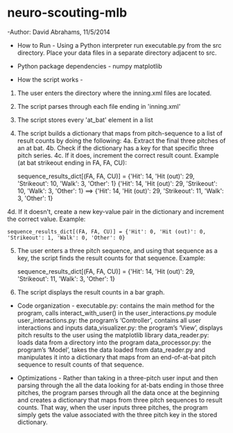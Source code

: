 neuro-scouting-mlb
==================

-Author: David Abrahams, 11/5/2014

- How to Run -
Using a Python interpreter run executable.py from the src directory. Place your data files in a separate directory adjacent to src.

- Python package dependencies -
numpy
matplotlib

- How the script works -
1. The user enters the directory where the inning.xml files are located.
2. The script parses through each file ending in 'inning.xml'
3. The script stores every 'at_bat' element in a list
4. The script builds a dictionary that maps from pitch-sequence to a list of result counts by doing the following:
4a. Extract the final three pitches of an at bat.
4b. Check if the dictionary has a key for that specific three pitch series.
4c. If it does, increment the correct result count. Example (at bat strikeout ending in FA, FA, CU):

    sequence_results_dict[(FA, FA, CU)] = {'Hit': 14, 'Hit (out)': 29, 'Strikeout': 10, 'Walk': 3, 'Other': 1}
    {'Hit': 14, 'Hit (out)': 29, 'Strikeout': 10, 'Walk': 3, 'Other': 1} ==> {'Hit': 14, 'Hit (out)': 29, 'Strikeout': 11, 'Walk': 3, 'Other': 1}

4d. If it doesn't, create a new key-value pair in the dictionary and increment the correct value. Example:

    sequence_results_dict[(FA, FA, CU)] = {'Hit': 0, 'Hit (out)': 0, 'Strikeout': 1, 'Walk': 0, 'Other': 0}

5. The user enters a three pitch sequence, and using that sequence as a key, the script finds the result counts for that sequence. Example:

    sequence_results_dict[(FA, FA, CU)] = {'Hit': 14, 'Hit (out)': 29, 'Strikeout': 11, 'Walk': 3, 'Other': 1}

6. The script displays the result counts in a bar graph.

- Code organization -
executable.py: contains the main method for the program, calls interact_with_user() in the user_interactions.py module
user_interactions.py: the program’s ‘Controller’, contains all user interactions and inputs
data_visualizer.py: the program’s ‘View’, displays pitch results to the user using the matplotlib library
data_reader.py: loads data from a directory into the program
data_processor.py: the program’s ‘Model’, takes the data loaded from data_reader.py and manipulates it into a dictionary that maps from an end-of-at-bat pitch sequence to result counts of that sequence.

- Optimizations -
Rather than taking in a three-pitch user input and then parsing through the all the data looking for at-bats ending in those three pitches, the program parses through all the data once at the beginning and creates a dictionary that maps from three pitch sequences to result counts. That way, when the user inputs three pitches, the program simply gets the value associated with the three pitch key in the stored dictionary.
